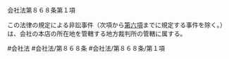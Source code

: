 会社法第８６８条第１項

この法律の規定による非訟事件（次項から[第六項](会社法＿＿＿＿第８６８条第６項)までに規定する事件を除く。）は、会社の本店の所在地を管轄する地方裁判所の管轄に属する。

#会社法
#会社法/第８６８条
#会社法/第８６８条/第１項

